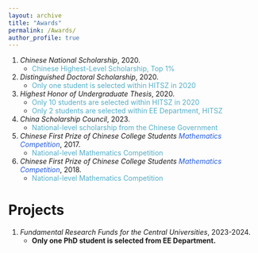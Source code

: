 ```yaml
---
layout: archive
title: "Awards"
permalink: /Awards/
author_profile: true
---
```


1. *Chinese National Scholarship*, 2020.
   - <font color="#52AEC8">Chinese Highest-Level Scholarship, Top 1%</font>
2. *Distinguished Doctoral Scholarship*, 2020.
   - <font color="#52AEC8">Only one student is selected within HITSZ in 2020</font>
3. *Highest Honor of Undergraduate Thesis*, 2020.
   - <font color="#52AEC8">Only 10 students are selected within HITSZ in 2020</font>
   - <font color="#52AEC8">Only 2 students are selected within EE Department, HITSZ</font>
4. *China Scholarship Council*, 2023.
   - <font color="#52AEC8">National-level scholarship from the Chinese Government</font>
5. *Chinese First Prize of Chinese College Students <font color="#245bdb">Mathematics Competition</font>*, 2017.
   - <font color="#52AEC8">National-level Mathematics Competition</font>
6. *Chinese First Prize of Chinese College Students <font color="#245bdb">Mathematics Competition</font>*, 2018.
   - <font color="#52AEC8">National-level Mathematics Competition</font>

Projects
===
1. *Fundamental Research Funds for the Central Universities*, 2023-2024.
   - **Only one PhD student is selected from EE Department.**

  



